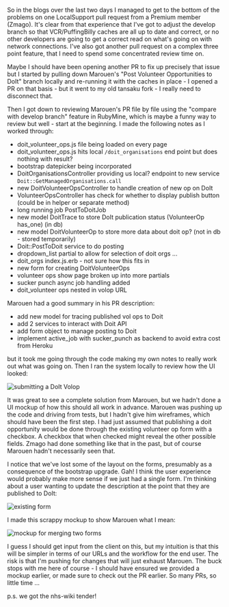 So in the blogs over the last two days I managed to get to the bottom of the problems on one LocalSupport pull request from a Premium member (Zmago).  It's clear from that experience that I've got to adjust the develop branch so that VCR/PuffingBilly caches are all up to date and correct, or no other developers are going to get a correct read on what's going on with network connections.  I've also got another pull request on a complex three point feature, that I need to spend some concentrated review time on.

Maybe I should have been opening another PR to fix up precisely that issue but I started by pulling down Marouen's "Post Volunteer Opportunities to DoIt" branch locally and re-running it with the caches in place - I opened a PR on that basis - but it went to my old tansaku fork - I really need to disconnect that.

Then I got down to reviewing Marouen's PR file by file using the "compare with develop branch" feature in RubyMine, which is maybe a funny way to review but well - start at the beginning.  I made the following notes as I worked through:

* doit_volunteer_ops.js file being loaded on every page
* doit_volunteer_ops.js hits local `/doit_organisations` end point but does nothing with result?
* bootstrap datepicker being incorporated
* DoitOrganisationsController providing us local? endpoint to new service `Doit::GetManagedOrganisations.call`
* new DoitVolunteerOpsController to handle creation of new op on DoIt
* VolunteerOpsController has check for whether to display publish button (could be in helper or separate method)
* long running job PostToDoitJob
* new model DoitTrace to store DoIt publication status (VolunteerOp has_one) (in db)
* new model DoitVolunteerOp to store more data about doit op? (not in db - stored temporarily)
* Doit::PostToDoit service to do posting
* dropdown_list partial to allow for selection of doit orgs ...
* doit_orgs index.js.erb - not sure how this fits in
* new form for creating DoitVolunteerOps
* volunteer ops show page broken up into more partials
* sucker punch async job handling added
* doit_volunteer ops nested in volop URL

Marouen had a good summary in his PR description:

* add new model for tracing published vol ops to Doit
* add 2 services to interact with Doit API
* add form object to manage posting to Doit
* implement active_job with sucker_punch as backend to avoid extra cost from Heroku

but it took me going through the code making my own notes to really work out what was going on.  Then I ran the system locally to review how the UI looked:

![submitting a DoIt Volop](https://www.dropbox.com/s/90viie9yi9r7knu/Screenshot%202017-03-23%2014.20.56.png?dl=1)

It was great to see a complete solution from Marouen, but we hadn't done a UI mockup of how this should all work in advance.  Marouen was pushing up the code and driving from tests, but I hadn't give him wireframes, which should have been the first step.  I had just assumed that publishing a doit opportunity would be done through the existing volunteer op form with a checkbox.  A checkbox that when checked might reveal the other possible fields. Zmago had done something like that in the past, but of course Marouen hadn't necessarily seen that.

I notice that we've lost some of the layout on the forms, presumably as a consequence of the bootstrap upgrade.  Gah!  I think the user experience would probably make more sense if we just had a single form.  I'm thinking about a user wanting to update the description at the point that they are published to DoIt:

![existing form](https://www.dropbox.com/s/g9rj5plfli4zz2o/Screenshot%202017-03-23%2014.28.05.png?dl=1)

I made this scrappy mockup to show Marouen what I mean:

![mockup for merging two forms](https://www.dropbox.com/s/9a02yw28ypm7qte/Screenshot%202017-03-23%2018.24.47.png?dl=1)

I guess I should get input from the client on this, but my intuition is that this will be simpler in terms of our URLs and the workflow for the end user.  The risk is that I'm pushing for changes that will just exhaust Marouen.  The buck stops with me here of course - I should have ensured we provided a mockup earlier, or made sure to check out the PR earlier.  So many PRs, so little time ...

p.s. we got the nhs-wiki tender!
